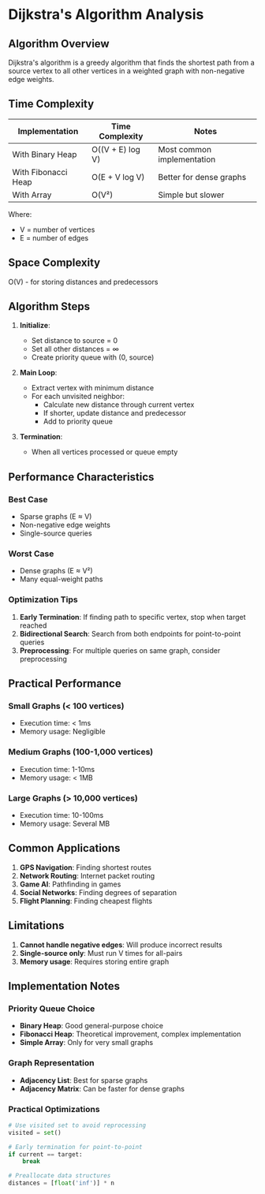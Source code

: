 # Dijkstra's Algorithm Analysis

## Algorithm Overview

Dijkstra's algorithm is a greedy algorithm that finds the shortest path from a source vertex to all other vertices in a weighted graph with non-negative edge weights.

## Time Complexity

| Implementation | Time Complexity | Notes |
|----------------|-----------------|-------|
| With Binary Heap | O((V + E) log V) | Most common implementation |
| With Fibonacci Heap | O(E + V log V) | Better for dense graphs |
| With Array | O(V²) | Simple but slower |

Where:
- V = number of vertices
- E = number of edges

## Space Complexity

O(V) - for storing distances and predecessors

## Algorithm Steps

1. **Initialize**:
   - Set distance to source = 0
   - Set all other distances = ∞
   - Create priority queue with (0, source)

2. **Main Loop**:
   - Extract vertex with minimum distance
   - For each unvisited neighbor:
     - Calculate new distance through current vertex
     - If shorter, update distance and predecessor
     - Add to priority queue

3. **Termination**:
   - When all vertices processed or queue empty

## Performance Characteristics

### Best Case
- Sparse graphs (E ≈ V)
- Non-negative edge weights
- Single-source queries

### Worst Case
- Dense graphs (E ≈ V²)
- Many equal-weight paths

### Optimization Tips

1. **Early Termination**: If finding path to specific vertex, stop when target reached
2. **Bidirectional Search**: Search from both endpoints for point-to-point queries
3. **Preprocessing**: For multiple queries on same graph, consider preprocessing

## Practical Performance

### Small Graphs (< 100 vertices)
- Execution time: < 1ms
- Memory usage: Negligible

### Medium Graphs (100-1,000 vertices)
- Execution time: 1-10ms
- Memory usage: < 1MB

### Large Graphs (> 10,000 vertices)
- Execution time: 10-100ms
- Memory usage: Several MB

## Common Applications

1. **GPS Navigation**: Finding shortest routes
2. **Network Routing**: Internet packet routing
3. **Game AI**: Pathfinding in games
4. **Social Networks**: Finding degrees of separation
5. **Flight Planning**: Finding cheapest flights

## Limitations

1. **Cannot handle negative edges**: Will produce incorrect results
2. **Single-source only**: Must run V times for all-pairs
3. **Memory usage**: Requires storing entire graph

## Implementation Notes

### Priority Queue Choice
- **Binary Heap**: Good general-purpose choice
- **Fibonacci Heap**: Theoretical improvement, complex implementation
- **Simple Array**: Only for very small graphs

### Graph Representation
- **Adjacency List**: Best for sparse graphs
- **Adjacency Matrix**: Can be faster for dense graphs

### Practical Optimizations
```python
# Use visited set to avoid reprocessing
visited = set()

# Early termination for point-to-point
if current == target:
    break

# Preallocate data structures
distances = [float('inf')] * n
```